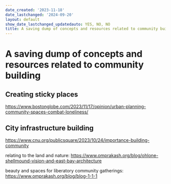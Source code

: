 ```yaml
---
date_created: '2023-11-18'
date_lastchanged: '2024-09-20'
layout: default
show_date_lastchanged_updatedauto: YES, NO, NO
title: A saving dump of concepts and resources related to community building
---
```


# A saving dump of concepts and resources related to community building



## Creating sticky places
https://www.bostonglobe.com/2023/11/17/opinion/urban-planning-community-spaces-combat-loneliness/

## City infrastructure building 
https://www.cnu.org/publicsquare/2023/10/24/importance-building-community

relating to the land and nature: https://www.omprakash.org/blog/ohlone-shellmound-vision-and-east-bay-architecture

beauty and spaces for liberatory community gatherings: https://www.omprakash.org/blog/blog-1-1-1


